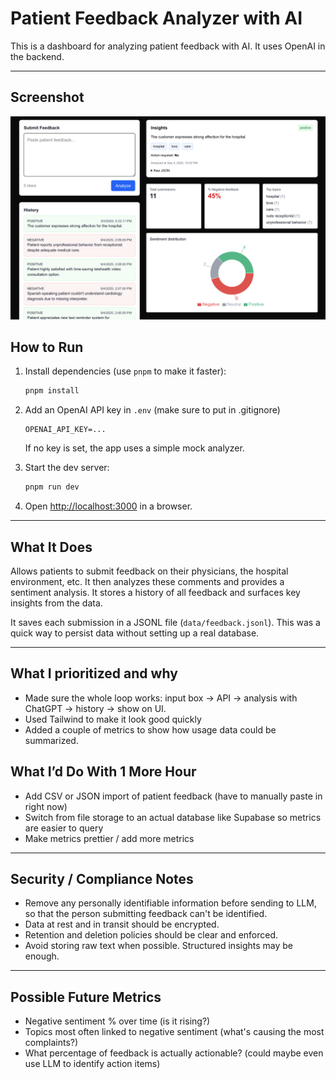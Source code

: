 # Patient Feedback Analyzer with AI

This is a dashboard for analyzing patient feedback with AI. It uses OpenAI in the backend.

---

## Screenshot

![App Screenshot](./readme-images/app-screenshot.png)

## How to Run

1. Install dependencies (use `pnpm` to make it faster):

   ```bash
   pnpm install
   ```

2. Add an OpenAI API key in `.env` (make sure to put in .gitignore)

   ```
   OPENAI_API_KEY=...
   ```

   If no key is set, the app uses a simple mock analyzer.

3. Start the dev server:

   ```bash
   pnpm run dev
   ```

4. Open [http://localhost:3000](http://localhost:3000) in a browser.

---

## What It Does

Allows patients to submit feedback on their physicians, the hospital environment, etc. It then analyzes these comments and provides a sentiment analysis. It stores a history of all feedback and surfaces key insights from the data. 

It saves each submission in a JSONL file (`data/feedback.jsonl`). This was a quick way to persist data without setting up a real database.

---

## What I prioritized and why

* Made sure the whole loop works: input box -> API -> analysis with ChatGPT -> history → show on UI.
* Used Tailwind to make it look good quickly
* Added a couple of metrics to show how usage data could be summarized.


## What I’d Do With 1 More Hour

* Add CSV or JSON import of patient feedback (have to manually paste in right now)
* Switch from file storage to an actual database like Supabase so metrics are easier to query
* Make metrics prettier / add more metrics

---

## Security / Compliance Notes

* Remove any personally identifiable information before sending to LLM, so that the person submitting feedback can't be identified.
* Data at rest and in transit should be encrypted.
* Retention and deletion policies should be clear and enforced.
* Avoid storing raw text when possible. Structured insights may be enough.

---

## Possible Future Metrics

* Negative sentiment % over time (is it rising?)
* Topics most often linked to negative sentiment (what's causing the most complaints?)
* What percentage of feedback is actually actionable? (could maybe even use LLM to identify action items)
